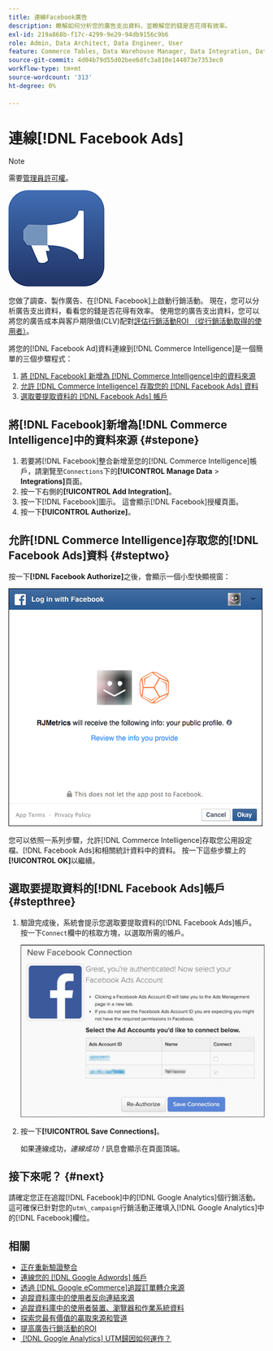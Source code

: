 ```yaml
---
title: 連線Facebook廣告
description: 瞭解如何分析您的廣告支出資料，並瞭解您的錢是否花得有效率。
exl-id: 219a868b-f17c-4299-9e29-94db9156c9b6
role: Admin, Data Architect, Data Engineer, User
feature: Commerce Tables, Data Warehouse Manager, Data Integration, Data Import/Export
source-git-commit: 4d04b79d55d02bee6dfc3a810e144073e7353ec0
workflow-type: tm+mt
source-wordcount: '313'
ht-degree: 0%

---
```


# 連線[!DNL Facebook Ads]

>[!NOTE]
>
>需要[管理員許可權](../../../administrator/user-management/user-management.md)。

![Facebook廣告標誌](../../../assets/facebook-ads-logo.png)

您做了調查、製作廣告、在[!DNL Facebook]上啟動行銷活動。 現在，您可以分析廣告支出資料，看看您的錢是否花得有效率。 使用您的廣告支出資料，您可以將您的廣告成本與客戶期限值(CLV)配對[評估行銷活動ROI （從行銷活動取得的使用者）](../../../data-analyst/analysis/roi-ad-camp.md)。

將您的[!DNL Facebook Ad]資料連線到[!DNL Commerce Intelligence]是一個簡單的三個步驟程式：

1. [將 [!DNL Facebook] 新增為 [!DNL Commerce Intelligence]中的資料來源](#stepone)
1. [允許 [!DNL Commerce Intelligence] 存取您的 [!DNL Facebook Ads] 資料](#steptwo)
1. [選取要提取資料的 [!DNL Facebook Ads] 帳戶](#stepthree)

## 將[!DNL Facebook]新增為[!DNL Commerce Intelligence]中的資料來源 {#stepone}

1. 若要將[!DNL Facebook]整合新增至您的[!DNL Commerce Intelligence]帳戶，請瀏覽至`Connections`下的&#x200B;**[!UICONTROL Manage Data** > **Integrations]**&#x200B;頁面。
1. 按一下右側的&#x200B;**[!UICONTROL Add Integration]**。
1. 按一下[!DNL Facebook]圖示。 這會顯示[!DNL Facebook]授權頁面。
1. 按一下&#x200B;**[!UICONTROL Authorize]**。

## 允許[!DNL Commerce Intelligence]存取您的[!DNL Facebook Ads]資料 {#steptwo}

按一下&#x200B;**[!DNL Facebook Authorize]**&#x200B;之後，會顯示一個小型快顯視窗：

![Commerce Intelligence的Facebook存取許可權對話方塊](../../../assets/Facebook_Access_Popup.png)

您可以依照一系列步驟，允許[!DNL Commerce Intelligence]存取您公用設定檔、[!DNL Facebook Ads]和相關統計資料中的資料。 按一下這些步驟上的&#x200B;**[!UICONTROL OK]**&#x200B;以繼續。

## 選取要提取資料的[!DNL Facebook Ads]帳戶 {#stepthree}

1. 驗證完成後，系統會提示您選取要提取資料的[!DNL Facebook Ads]帳戶。 按一下`Connect`欄中的核取方塊，以選取所需的帳戶。

   ![Facebook廣告帳戶選擇介面](../../../assets/Facebook_Ad_Accounts.png)

1. 按一下&#x200B;**[!UICONTROL Save Connections]**。

   如果連線成功，*連線成功！*&#x200B;訊息會顯示在頁面頂端。

## 接下來呢？ {#next}

請確定您正在追蹤[!DNL Facebook]中的[!DNL Google Analytics]個行銷活動。 這可確保已針對您的`utm\_campaign`行銷活動正確填入[!DNL Google Analytics]中的[!DNL Facebook]欄位。

## 相關

* [正在重新驗證整合](https://experienceleague.adobe.com/docs/commerce-knowledge-base/kb/how-to/mbi-reauthenticating-integrations.html?lang=zh-Hant)
* [連線您的 [!DNL Google Adwords] 帳戶](../integrations/google-ecommerce.md)
* [透過 [!DNL Google eCommerce]追蹤訂單轉介來源](../integrations/google-ecommerce.md)
* [追蹤資料庫中的使用者反向連結來源](../../analysis/google-track-user-acq.md)
* [追蹤資料庫中的使用者裝置、瀏覽器和作業系統資料](../../analysis/track-usr-dev-browser.md)
* [探索您最有價值的贏取來源和管道](../../analysis/most-value-source-channel.md)
* [提高廣告行銷活動的ROI](../../analysis/roi-ad-camp.md)
* [&#x200B; [!DNL Google Analytics] UTM歸因如何運作？](../../analysis/utm-attributes.md)
